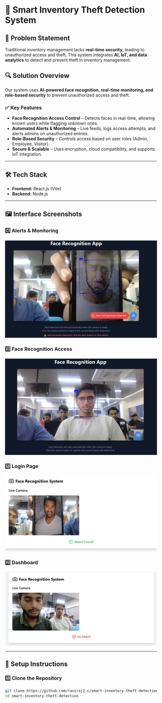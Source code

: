 # 🚀 Smart Inventory Theft Detection System

## 📌 Problem Statement  
Traditional inventory management lacks **real-time security**, leading to unauthorized access and theft. This system integrates **AI, IoT, and data analytics** to detect and prevent theft in inventory management.

## 🔍 Solution Overview  
Our system uses **AI-powered face recognition, real-time monitoring, and role-based security** to prevent unauthorized access and theft.  

### ✅ Key Features  
- **Face Recognition Access Control** – Detects faces in real-time, allowing known users while flagging unknown ones.  
- **Automated Alerts & Monitoring** – Live feeds, logs access attempts, and alerts admins on unauthorized entries.  
- **Role-Based Security** – Controls access based on user roles (Admin, Employee, Visitor).  
- **Secure & Scalable** – Uses encryption, cloud compatibility, and supports IoT integration.  

---

## 🛠️ Tech Stack  
- **Frontend:** React.js (Vite)  
- **Backend:** Node.js 

---

## 🖼️ Interface Screenshots  

### **4️⃣ Alerts & Monitoring**  
![Alerts](./image/image4.jpg)  

### **3️⃣ Face Recognition Access**  
![Face Recognition](./image/image3.jpg)  

### **1️⃣ Login Page**  
![Login Page](./image/image1.jpg)  

### **2️⃣ Dashboard**  
![Dashboard](./image/image2.jpg)  





---

## 🔧 Setup Instructions  
### **1️⃣ Clone the Repository**  
```sh
git clone https://github.com/raviraj2-c/smart-inventory-theft-detection.git 
cd smart-inventory-theft-detection
